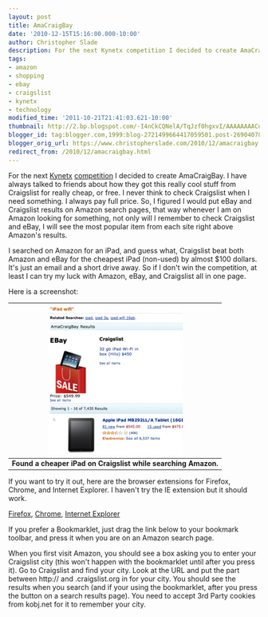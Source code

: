 ```yaml
---
layout: post
title: AmaCraigBay
date: '2010-12-15T15:16:00.000-10:00'
author: Christopher Slade
description: For the next Kynetx competition I decided to create AmaCraigBay. I have always talked to friends about how they got this really cool stuff from Craigslist for really cheap, or free. I never think to check Craigslist when I need something. I always pay full price. So, I figured I would put eBay and Craigslist results on Amazon search pages, that way whenever I am on Amazon looking for something, not only will I remember to check Craigslist and eBay, I will see the most popular item from each site right above Amazon's results.
tags:
- amazon
- shopping
- ebay
- craigslist
- kynetx
- technology
modified_time: '2011-10-21T21:41:03.621-10:00'
thumbnail: http://2.bp.blogspot.com/-I4nCkCQNelA/TqJzf0hgxvI/AAAAAAAACo0/fNxusfccog4/s72-c/screen-271x300.png
blogger_id: tag:blogger.com,1999:blog-2721499664417059501.post-2690407809031689419
blogger_orig_url: https://www.christopherslade.com/2010/12/amacraigbay.html
redirect_from: /2010/12/amacraigbay.html
---
```


For the next [Kynetx](http://kynetx.com/) [competition](http://code.kynetx.com/2010/12/06/conest-yql-kynetx-ends-dec-16th/) I decided to create AmaCraigBay. I have always talked to friends about how they got this really cool stuff from Craigslist for really cheap, or free. I never think to check Craigslist when I need something. I always pay full price. So, I figured I would put eBay and Craigslist results on Amazon search pages, that way whenever I am on Amazon looking for something, not only will I remember to check Craigslist and eBay, I will see the most popular item from each site right above Amazon's results.

I searched on Amazon for an iPad, and guess what, Craigslist beat both Amazon and eBay for the cheapest iPad (non-used) by almost $100 dollars. It's just an email and a short drive away. So if I don't win the competition, at least I can try my luck with Amazon, eBay, and Craigslist all in one page.

Here is a screenshot:

| ![AmaCraigBay](/assets/img/amacraigbay.png) |
|:--:|
| **Found a cheaper iPad on Craigslist while searching Amazon.** |


If you want to try it out, here are the browser extensions for Firefox, Chrome, and Internet Explorer. I haven't try the IE extension but it should work.

[Firefox](http://www.christopherslade.com/AmaCraigBay.xpi), [Chrome](http://www.christopherslade.com/AmaCraigBay.crx), [Internet Explorer](http://www.christopherslade.com/AmaCraigBay_Setup.exe)

If you prefer a Bookmarklet, just drag the link below to your bookmark toolbar, and press it when you are on an Amazon search page.

When you first visit Amazon, you should see a box asking you to enter your Craigslist city (this won't happen with the bookmarklet until after you press it).  Go to Craigslist and find your city.  Look at the URL and put the part between http:// and .craigslist.org in for your city.  You should see the results when you search (and if your using the bookmarklet, after you press the button on a search results page).  You need to accept 3rd Party cookies from kobj.net for it to remember your city.
